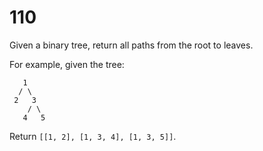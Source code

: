 [_metadata_:number]:-      "110"
[_metadata_:difficulty]:-  "Medium"
[_metadata_:asker]:-       "Facebook"

# 110

Given a binary tree, return all paths from the root to leaves.

For example, given the tree:

```
   1
  / \
 2   3
    / \
   4   5
```

Return `[[1, 2], [1, 3, 4], [1, 3, 5]]`.
